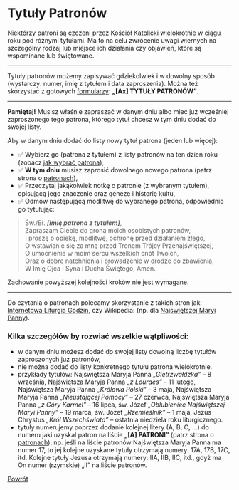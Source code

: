 # Tytuły Patronów
Niektórzy patroni są czczeni przez Kościół Katolicki wielokrotnie w ciągu roku pod różnymi tytułami. Ma to na celu zwrócenie uwagi wiernych na szczególny rodzaj lub miejsce ich działania czy objawień, które są wspominane lub świętowane.

---
Tytuły patronów możemy zapisywać gdziekolwiek i w dowolny sposób (wystarczy: numer, imię z tytułem i data zaproszenia). Można też skorzystać z gotowych [formularzy](wszystkie_materialy_do_pobrania.md): **„[Ax] TYTUŁY PATRONÓW”**.

---
**Pamiętaj!** Musisz właśnie zapraszać w danym dniu albo mieć już wcześniej zaproszonego tego patrona, którego tytuł chcesz w tym dniu dodać do swojej listy.

Aby w danym dniu dodać do listy nowy tytuł patrona (jeden lub więcej):
- ✅ Wybierz go (patrona z tytułem) z listy patronów na ten dzień roku (zobacz [jak wybrać patrona](jak_wybrac_patrona_tytul_patrona_lub_swieto.md)),
- ✅ **W tym dniu** musisz zaprosić dowolnego nowego patrona (patrz strona o [patronach](patroni.md)),
- ✅ Przeczytaj jakąkolwiek notkę o patronie (z wybranym tytułem), opisującą jego znaczenie oraz genezę i historię kultu,
- ✅ Odmów następującą modlitwę do wybranego patrona, odpowiednio go tytułując:

> Św./Bł. _**[imię patrona z tytułem]**_,  
> Zapraszam Ciebie do grona moich osobistych patronów,  
> I proszę o opiekę, modlitwę, ochronę przed działaniem złego,  
> O wstawianie się za mną przed Tronem Trójcy Przenajświętszej,  
> O umocnienie w moim sercu wszelkich cnót Twoich,  
> Oraz o dobre natchnienia i prowadzenie w drodze do zbawienia,  
> W Imię Ojca i Syna i Ducha Świętego, Amen.

Zachowanie powyższej kolejności kroków nie jest wymagane.

---
Do czytania o patronach polecamy skorzystanie z takich stron jak: [Internetowa Liturgia Godzin](https://brewiarz.pl/czytelnia/swieci/index.php3), czy Wikipedia: (np. dla [Najswiętszej Maryi Panny](https://pl.wikipedia.org/wiki/Tytu%C5%82y_Maryi)).

### Kilka szczegółów by rozwiać wszelkie wątpliwości:
- w danym dniu możesz dodać do swojej listy dowolną liczbę tytułów zaproszonych już patronów,
- nie można dodać do listy konkretnego tytułu patrona wielokrotnie.
- przykłady tytułów: Najświętsza Maryja Panna _„Gietrzwałdzka”_ – 8 września, Najświętsza Maryja Panna _„z Lourdes”_ – 11 lutego, Najświętsza Maryja Panna _„Królowa Polski”_ – 3 maja, Najświętsza Maryja Panna _„Nieustającej Pomocy”_ – 27 czerwca, Najświętsza Maryja Panna _„z Góry Karmel”_ – 16 lipca, św. Józef _„Oblubieniec Najświętszej Maryi Panny”_ – 19 marca, św. Józef _„Rzemieślnik”_ – 1 maja, Jezus Chrystus _„Król Wszechświata”_ – ostatnia niedziela roku liturgicznego.
- tytuły numerujemy poprzez dodanie kolejnej litery (A, B, C, ...) do numeru jaki uzyskał patron na liście **„[A] PATRONI”** (patrz strona o [patronach](patroni.md)), np. jeśli na liście patronów Najświętsza Maryja Panna ma numer 17, to jej kolejne uzyskane tytuły otrzymają numery: 17A, 17B, 17C, itd. Kolejne tytuły Jezusa otrzymają numery: IIA, IIB, IIC, itd., gdyż ma On numer (rzymskie) „II” na liście patronów.

[Powrót](index.md)

